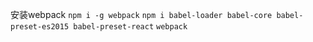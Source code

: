 安装webpack `npm i -g webpack`
`npm i babel-loader babel-core babel-preset-es2015 babel-preset-react`
`webpack`
